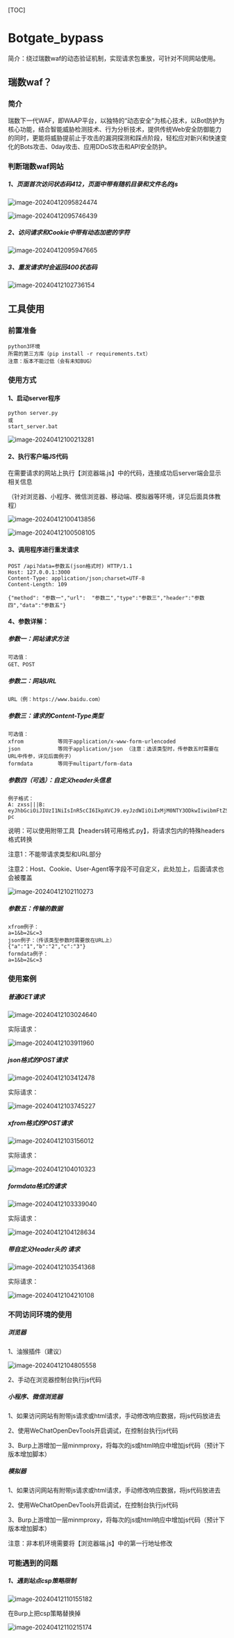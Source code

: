[TOC]



# Botgate_bypass

简介：绕过瑞数waf的动态验证机制，实现请求包重放，可针对不同网站使用。

## 瑞数waf？

### 简介

瑞数下一代WAF，即WAAP平台，以独特的“动态安全”为核心技术，以Bot防护为核心功能，结合智能威胁检测技术、行为分析技术，提供传统Web安全防御能力的同时，更能将威胁提前止于攻击的漏洞探测和踩点阶段，轻松应对新兴和快速变化的Bots攻击、0day攻击、应用DDoS攻击和API安全防护。

### 判断瑞数waf网站

##### 1、页面首次访问状态码412，页面中带有随机目录和文件名的js

![image-20240412095824474](./assets/image-20240412095824474.png)

![image-20240412095746439](./assets/image-20240412095746439.png)

##### 2、访问请求和Cookie中带有动态加密的字符

![image-20240412095947665](./assets/image-20240412095947665.png)

##### 3、重发请求时会返回400状态码

![image-20240412102736154](./assets/image-20240412102736154.png)

## 工具使用

### 前置准备

```
python3环境
所需的第三方库（pip install -r requirements.txt）
注意：版本不能过低（会有未知BUG）
```

### 使用方式

#### 1、启动server程序

```
python server.py
或
start_server.bat
```

![image-20240412100213281](./assets/image-20240412100213281.png)

#### 2、执行客户端JS代码

在需要请求的网站上执行【浏览器端.js】中的代码，连接成功后server端会显示相关信息

（针对浏览器、小程序、微信浏览器、移动端、模拟器等环境，详见后面具体教程）

![image-20240412100413856](./assets/image-20240412100413856.png)

![image-20240412100508105](./assets/image-20240412100508105.png)

#### 3、调用程序进行重发请求

```
POST /api?data=参数五(json格式时) HTTP/1.1
Host: 127.0.0.1:3000
Content-Type: application/json;charset=UTF-8
Content-Length: 109

{"method": "参数一","url":  "参数二","type":"参数三","header":"参数四","data":"参数五"}
```

#### 4、参数详解：

##### 参数一：网站请求方法

```
可选值：
GET、POST
```

##### 参数二：网站URL

```
URL（例：https://www.baidu.com）
```

##### 参数三：请求的Content-Type类型

```
可选值：
xfrom			等同于application/x-www-form-urlencoded
json			等同于application/json	（注意：选该类型时，传参数五时需要在URL中传参，详见后面例子）
formdata		等同于multipart/form-data
```

##### 参数四（可选）：自定义header头信息

```
例子格式：
A: zxss|||B: eyJhbGciOiJIUzI1NiIsInR5cCI6IkpXVCJ9.eyJzdWIiOiIxMjM0NTY3ODkwIiwibmFtZSI6IkpvaG4gRG9lIiwiaWF0IjoxNTE2MjM5MDIyfQ.SflKxwRJSMeKKF2QT4fwpMeJf36POk6yJV_adQssw5c|||C: pc
```

说明：可以使用附带工具【headers转可用格式.py】，将请求包内的特殊headers格式转换

注意1：不能带请求类型和URL部分

注意2：Host、Cookie、User-Agent等字段不可自定义，此处加上，后面请求也会被覆盖

![image-20240412102110273](./assets/image-20240412102110273.png)

##### 参数五：传输的数据

```
xfrom例子：
a=1&b=2&c=3
json例子：（传该类型参数时需要放在URL上）
{"a":"1","b":"2","c":"3"}
formdata例子：
a=1&b=2&c=3
```

### 使用案例

##### 普通GET请求

![image-20240412103024640](./assets/image-20240412103024640.png)

实际请求：

![image-20240412103911960](./assets/image-20240412103911960.png)

##### json格式的POST请求

![image-20240412103412478](./assets/image-20240412103412478.png)

实际请求：

![image-20240412103745227](./assets/image-20240412103745227.png)

##### xfrom格式的POST请求

![image-20240412103156012](./assets/image-20240412103156012.png)

实际请求：

![image-20240412104010323](./assets/image-20240412104010323.png)

##### formdata格式的请求

![image-20240412103339040](./assets/image-20240412103339040.png)

实际请求：

![image-20240412104128634](./assets/image-20240412104128634.png)

##### 带自定义Header头的 请求

![image-20240412103541368](./assets/image-20240412103541368.png)

实际请求：

![image-20240412104210108](./assets/image-20240412104210108.png)

### 不同访问环境的使用

##### 浏览器

1、油猴插件（建议）

![image-20240412104805558](./assets/image-20240412104805558.png)

2、手动在浏览器控制台执行js代码

##### 小程序、微信浏览器

1、如果访问网站有附带js请求或html请求，手动修改响应数据，将js代码放进去

2、使用WeChatOpenDevTools开启调试，在控制台执行js代码

3、Burp上游增加一层minmproxy，将每次的js或html响应中增加js代码（预计下版本增加脚本）

##### 模拟器

1、如果访问网站有附带js请求或html请求，手动修改响应数据，将js代码放进去

2、使用WeChatOpenDevTools开启调试，在控制台执行js代码

3、Burp上游增加一层minmproxy，将每次的js或html响应中增加js代码（预计下版本增加脚本）

注意：非本机环境需要将【浏览器端.js】中的第一行地址修改

### 可能遇到的问题

##### 1、遇到站点csp策略限制

![image-20240412110155182](./assets/image-20240412110155182.png)

在Burp上把csp策略替换掉

![image-20240412110215174](./assets/image-20240412110215174.png)